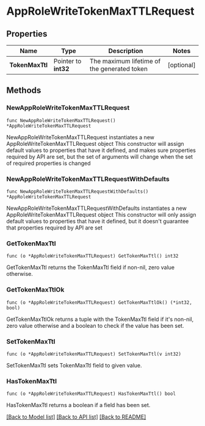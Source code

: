 # AppRoleWriteTokenMaxTTLRequest

## Properties

Name | Type | Description | Notes
------------ | ------------- | ------------- | -------------
**TokenMaxTtl** | Pointer to **int32** | The maximum lifetime of the generated token | [optional] 

## Methods

### NewAppRoleWriteTokenMaxTTLRequest

`func NewAppRoleWriteTokenMaxTTLRequest() *AppRoleWriteTokenMaxTTLRequest`

NewAppRoleWriteTokenMaxTTLRequest instantiates a new AppRoleWriteTokenMaxTTLRequest object
This constructor will assign default values to properties that have it defined,
and makes sure properties required by API are set, but the set of arguments
will change when the set of required properties is changed

### NewAppRoleWriteTokenMaxTTLRequestWithDefaults

`func NewAppRoleWriteTokenMaxTTLRequestWithDefaults() *AppRoleWriteTokenMaxTTLRequest`

NewAppRoleWriteTokenMaxTTLRequestWithDefaults instantiates a new AppRoleWriteTokenMaxTTLRequest object
This constructor will only assign default values to properties that have it defined,
but it doesn't guarantee that properties required by API are set

### GetTokenMaxTtl

`func (o *AppRoleWriteTokenMaxTTLRequest) GetTokenMaxTtl() int32`

GetTokenMaxTtl returns the TokenMaxTtl field if non-nil, zero value otherwise.

### GetTokenMaxTtlOk

`func (o *AppRoleWriteTokenMaxTTLRequest) GetTokenMaxTtlOk() (*int32, bool)`

GetTokenMaxTtlOk returns a tuple with the TokenMaxTtl field if it's non-nil, zero value otherwise
and a boolean to check if the value has been set.

### SetTokenMaxTtl

`func (o *AppRoleWriteTokenMaxTTLRequest) SetTokenMaxTtl(v int32)`

SetTokenMaxTtl sets TokenMaxTtl field to given value.

### HasTokenMaxTtl

`func (o *AppRoleWriteTokenMaxTTLRequest) HasTokenMaxTtl() bool`

HasTokenMaxTtl returns a boolean if a field has been set.


[[Back to Model list]](../README.md#documentation-for-models) [[Back to API list]](../README.md#documentation-for-api-endpoints) [[Back to README]](../README.md)


